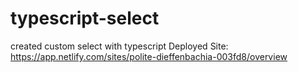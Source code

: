 # typescript-select
created custom select with typescript
Deployed Site:
https://app.netlify.com/sites/polite-dieffenbachia-003fd8/overview
